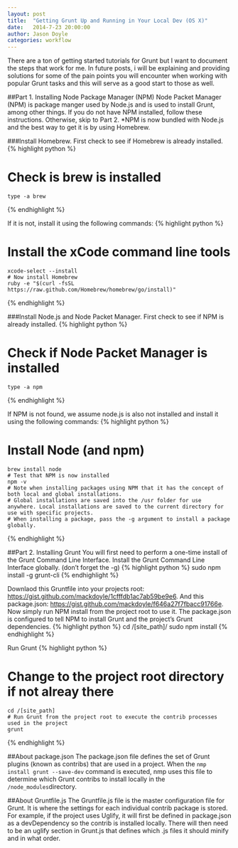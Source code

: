 ```yaml
---
layout: post
title:  "Getting Grunt Up and Running in Your Local Dev (OS X)"
date:   2014-7-23 20:00:00
author: Jason Doyle
categories: workflow
---
```



There are a ton of getting started tutorials for Grunt but I want to document the steps that work for me. In future posts, i will be explaining and providing solutions for
some of the pain points you will encounter when working with popular Grunt tasks and this will serve as a good start to those as well.

##Part 1. Installing Node Package Manager (NPM)
Node Packet Manager (NPM) is package manger used by Node.js and is used to install Grunt, among other things. If you do not have NPM installed, follow these instructions. Otherwise, skip to Part 2.
*NPM is now bundled with Node.js and the best way to get it is by using Homebrew.

###Install Homebrew.
First check to see if Homebrew is already installed.
{% highlight python %}
  # Check is brew is installed
	type -a brew
{% endhighlight %}

If it is not, install it using the following commands:
{% highlight python %}
# Install the xCode command line tools
	xcode-select --install
	# Now install Homebrew
	ruby -e "$(curl -fsSL https://raw.github.com/Homebrew/homebrew/go/install)"
{% endhighlight %}

###Install Node.js and Node Packet Manager.
First check to see if NPM is already installed.
{% highlight python %}
# Check if Node Packet Manager is installed
	type -a npm
{% endhighlight %}

If NPM is not found, we assume node.js is also not installed and install it using the following commands:
{% highlight python %}
# Install Node (and npm)
	brew install node
	# Test that NPM is now installed
	npm -v
	# Note when installing packages using NPM that it has the concept of both local and global installations.
	# Global installations are saved into the /usr folder for use anywhere. Local installations are saved to the current directory for use with specific projects.
	# When installing a package, pass the -g argument to install a package globally.
{% endhighlight %}


##Part 2. Installing Grunt
You will first need to perform a one-time install of the Grunt Command Line Interface.
Install the Grunt Command Line Interface globally. (don’t forget the -g)
{% highlight python %}
	sudo npm install -g grunt-cli
{% endhighlight %}

Downlaod this Gruntfile into your projects root: https://gist.github.com/mackdoyle/1cfffdb1ac7ab59be9e6.
And this package.json: https://gist.github.com/mackdoyle/f646a27f7fbacc91766e.
Now simply run NPM install from the project root to use it.
The package.json is configured to tell NPM to install Grunt and the project’s Grunt dependencies.
{% highlight python %}
  cd /[site_path]/
	sudo npm install
{% endhighlight %}

Run Grunt
{% highlight python %}
# Change to the project root directory if not alreay there
	cd /[site_path]
	# Run Grunt from the project root to execute the contrib processes used in the project
	grunt
{% endhighlight %}


##About package.json
The package.json file defines the set of Grunt plugins (known as contribs) that are used in a project. When the `nmp install grunt --save-dev`
command is executed, nmp uses this file to determine which Grunt contribs to install locally in the `/node_modules`directory.

##About Gruntfile.js
The Gruntfile.js file is the master configuration file for Grunt. It is where the settings for each individual contrib package is stored.
For example, if the project uses Uglify, it will first be defined in package.json as a devDependency so the contrib is installed locally.
There will then need to be an uglify section in Grunt.js that defines which .js files it should minify and in what order.
